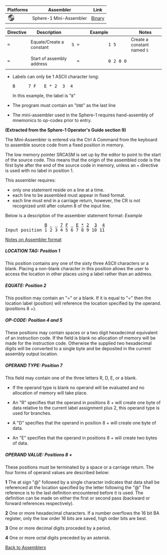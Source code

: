 
|Platforms|Assembler|Link
|-|-|-|
|<img src="../../images/sphere.png" width="24">|Sphere-1 Mini-Assembler|[Binary](https://sphere.computer/firmware/pds-v3n.bin)|

|<b>Directive<b>|<b>Description|Example|Notes|
|-|-|-|-|
|<pre>=</pre>| Equate/Create a constant|<pre>S = _ _ _ _ _ 1 5 _ _</pre>|Create a constant named `S`|
|<pre>=</pre>| Start of assembly address|<pre>_ = _ _ _ _ _ 0 2 0 0</pre>|

* Labels can only be 1 ASCII character long:
    <pre>B _ _ 7 F _ E * 2  3  4</pre>
  In this example, the label is "`B`"

* The program must contain an "`END`" as the last line
* The mini-assembler used in the Sphere-1 requires hand-assembly of mnemonics to op-codes prior to entry.

**(Extracted from the Sphere-1 Operator's Guide section 9)**

The Mini-Assembler is entered via the Ctrl A Command from the keyboard to assemble source code from a fixed position in memory.

The low memory pointer SRCASM is set up by the editor to point to the start of the source code. This means that the origin of the assembled code is the first byte after the end of the source code in memory, unless an `=` directive is used with no label in position 1.

This assembler requires: 
- only one statement reside on a line at a time. 
- each line to be assembled must appear in fixed format. 
- each line must end in a carriage return, however, the CR is not recognized until after column 8 of the input line. 

Below is a description of the assembier statement format:
*Example*
<pre>
               <u>B</u> <u> </u> <u> </u> <u>7</u> <u>F</u> <u> </u> <u>E</u> <u>*</u> <u>2</u>  <u>3</u>  <u>4</u>
Input position 1 2 3 4 5 6 7 8 9 10 11
</pre>

<u>Notes on Assembler format</u>

##### LOCATION TAG: Position 1 ##### 
This position contains any one of the sixty three ASCII characters or a blank. Placing a non-blank character
in this position allows the user to access the location
in other places using a label rather than an address.

##### EQUATE: Position 2 #####
This position may contain an "=" or a blank.
If it is equal to "=" then the location label (position) will reference the location specified by the operand. (positions 8 +).

##### OP-CODE: Position 4 and 5 #####
These positions may contain spaces or a two digit hexadecimal equivalent of an instruction code. If the
field is blank no allocation of memory will be made for the instruction code. 
Otherwise the supplied two hexadecimal digits will be converted to a single byte and be deposited in the current assembly output location.

##### OPERAND TYPE: Position 7 #####
This field may contain one of the three letters R, D, E, or a blank. 

- If the operand type is blank no operand will be evaluated and no allocation of memory will take place. 

- An "R" specifies that the operand in positions 8 + will create one byte of data relative to the current label assignment plus 2, this operand type is used for branches.

- A "D" specifies that the operand in position 8 + will create one byte of data. 

- An "E" specifies that the operand in positions 8 + will create two bytes of data.

##### OPERAND VALUE: Positions 8 + #####
These positions must be terminated by a space or a carriage return. The four forms of operand values are described below:

**1** The at sign "@" followed by a single character indicates that data shall be referenced at the location specified by the letter following the "@"
The reference is to the last definition encountered before it is used. The definition can be made on either the first or second pass (backward or forward references respectively).

**2** One or more hexadecimal characters. If a number overflows the 16 bit BA register, only the low order 16 bits are saved, high order bits are best.

**3** One or more decimal digits proceded by a period.

**4** One or more octal digits preceded by an asterisk.

[Back to Assemblers](../ASSEMBLERS.md)